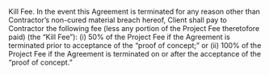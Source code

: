 Kill Fee. In the event this Agreement is terminated for any reason other than Contractor’s non-cured material breach hereof, Client shall pay to Contractor the following fee (less any portion of the Project Fee theretofore paid) (the “Kill Fee”): (i) 50% of the Project Fee if the Agreement is terminated prior to acceptance of the “proof of concept;” or (ii) 100% of the Project Fee if the Agreement is terminated on or after the acceptance of the “proof of concept.”